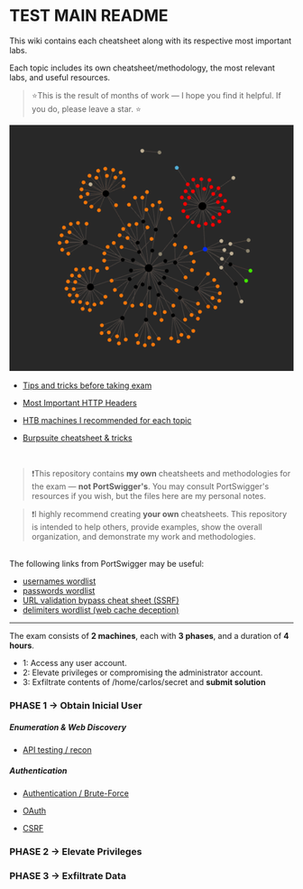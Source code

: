 # TEST MAIN README

This wiki contains each cheatsheet along with its respective most important labs.

Each topic includes its own cheatsheet/methodology, the most relevant labs, and useful resources.

>⭐This is the result of months of work — I hope you find it helpful. If you do, please leave a star. ⭐


![Screenshot1](/04-Screenshots/obsidian.png)


- [Tips and tricks before taking exam](/03-Extra/TIPS.md)

- [Most Important HTTP Headers](/03-Extra/HTTP-HEADERS.md)

- [HTB machines I recommended for each topic](/03-Extra/HTB-machines.md)

- [Burpsuite cheatsheet & tricks](/03-Extra/Burpsuite-CHEATSHEET.md)

<br>

> ❗This repository contains **my own** cheatsheets and methodologies for the exam — **not PortSwigger's**. You may consult PortSwigger's resources if you wish, but the files here are my personal notes.

> ❗I highly recommend creating **your own** cheatsheets. This repository is intended to help others, provide examples, show the overall organization, and demonstrate my work and methodologies.

<br>
The following links from PortSwigger may be useful:

- [usernames wordlist](https://portswigger.net/web-security/authentication/auth-lab-usernames)  
- [passwords wordlist](https://portswigger.net/web-security/authentication/auth-lab-passwords)  
- [URL validation bypass cheat sheet (SSRF)](https://portswigger.net/web-security/ssrf/url-validation-bypass-cheat-sheet)  
- [delimiters wordlist (web cache deception)](https://portswigger.net/web-security/web-cache-deception/wcd-lab-delimiter-list)

---

The exam consists of **2 machines**, each with **3 phases**, and a duration of **4 hours**.
  - 1: Access any user account.
  - 2: Elevate privileges or compromising the administrator account.
  - 3: Exfiltrate contents of /home/carlos/secret and **submit solution**

### PHASE 1 → Obtain Inicial User

##### Enumeration & Web Discovery

- [API testing / recon](01-All-Topics/API-testing/01-CHEATSHEET+LABS.md)

##### Authentication

- [Authentication / Brute-Force](01-All-Topics/Authentication/01-CHEATSHEET+LABS.md)
- [OAuth](01-All-Topics/OAuth/01-CHEATSHEET+LABS.md)


- [CSRF](01-All-Topics/CSRF/01-CHEATSHEET+LABS.md)

### PHASE 2 → Elevate Privileges 


### PHASE 3 → Exfiltrate Data

